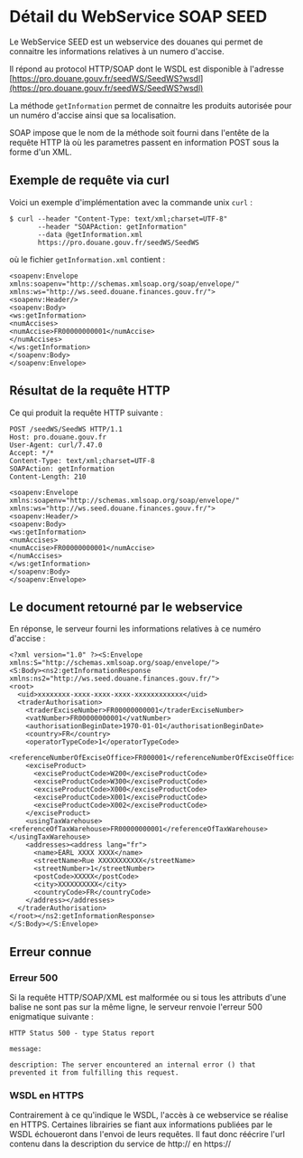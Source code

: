 # Détail du WebService SOAP SEED

Le WebService SEED est un webservice des douanes qui permet de connaitre les informations relatives à un numero d'accise.

Il répond au protocol HTTP/SOAP dont le WSDL est disponible à l'adresse [https://pro.douane.gouv.fr/seedWS/SeedWS?wsdl](https://pro.douane.gouv.fr/seedWS/SeedWS?wsdl)

La méthode ``getInformation`` permet de connaitre les produits autorisée pour un numéro d'accise ainsi que sa localisation.

SOAP impose que le nom de la méthode soit fourni dans l'entête de la requête HTTP là où les parametres passent en information POST sous la forme d'un XML.

##  Exemple de requête via curl

Voici un exemple d'implémentation avec la commande unix ``curl`` :

    $ curl --header "Content-Type: text/xml;charset=UTF-8"
           --header "SOAPAction: getInformation"
           --data @getInformation.xml
           https://pro.douane.gouv.fr/seedWS/SeedWS

où le fichier ``getInformation.xml`` contient :

    <soapenv:Envelope xmlns:soapenv="http://schemas.xmlsoap.org/soap/envelope/" xmlns:ws="http://ws.seed.douane.finances.gouv.fr/">
    <soapenv:Header/>
    <soapenv:Body>
    <ws:getInformation>
    <numAccises>
    <numAccise>FR00000000001</numAccise>
    </numAccises>
    </ws:getInformation>
    </soapenv:Body>
    </soapenv:Envelope>

##  Résultat de la requête HTTP

Ce qui produit la requête HTTP suivante :

    POST /seedWS/SeedWS HTTP/1.1
    Host: pro.douane.gouv.fr
    User-Agent: curl/7.47.0
    Accept: */*
    Content-Type: text/xml;charset=UTF-8
    SOAPAction: getInformation
    Content-Length: 210
    
    <soapenv:Envelope xmlns:soapenv="http://schemas.xmlsoap.org/soap/envelope/" xmlns:ws="http://ws.seed.douane.finances.gouv.fr/">
    <soapenv:Header/>
    <soapenv:Body>
    <ws:getInformation>
    <numAccises>
    <numAccise>FR00000000001</numAccise>
    </numAccises>
    </ws:getInformation>
    </soapenv:Body>
    </soapenv:Envelope>

##  Le document retourné par le webservice

En réponse, le serveur fourni les informations relatives à ce numéro d'accise :

    <?xml version="1.0" ?><S:Envelope xmlns:S="http://schemas.xmlsoap.org/soap/envelope/">
    <S:Body><ns2:getInformationResponse xmlns:ns2="http://ws.seed.douane.finances.gouv.fr/">
    <root>
      <uid>xxxxxxxx-xxxx-xxxx-xxxx-xxxxxxxxxxxx</uid>
      <traderAuthorisation>
        <traderExciseNumber>FR00000000001</traderExciseNumber>
        <vatNumber>FR00000000001</vatNumber>
        <authorisationBeginDate>1970-01-01</authorisationBeginDate>
        <country>FR</country>
        <operatorTypeCode>1</operatorTypeCode>
        <referenceNumberOfExciseOffice>FR000001</referenceNumberOfExciseOffice>
        <exciseProduct>
          <exciseProductCode>W200</exciseProductCode>
          <exciseProductCode>W300</exciseProductCode>
          <exciseProductCode>X000</exciseProductCode>
          <exciseProductCode>X001</exciseProductCode>
          <exciseProductCode>X002</exciseProductCode>
        </exciseProduct>
        <usingTaxWarehouse><referenceOfTaxWarehouse>FR00000000001</referenceOfTaxWarehouse></usingTaxWarehouse>
        <addresses><address lang="fr">
          <name>EARL XXXX XXXX</name>
          <streetName>Rue XXXXXXXXXXX</streetName>
          <streetNumber>1</streetNumber>
          <postCode>XXXXX</postCode>
          <city>XXXXXXXXXX</city>
          <countryCode>FR</countryCode>
        </address></addresses>
      </traderAuthorisation>
    </root></ns2:getInformationResponse>
    </S:Body></S:Envelope>

##  Erreur connue

###  Erreur 500

Si la requête HTTP/SOAP/XML est malformée ou si tous les attributs d'une balise ne sont pas sur la même ligne, le serveur renvoie l'erreur 500 enigmatique suivante :

    HTTP Status 500 - type Status report
    
    message:

    description: The server encountered an internal error () that prevented it from fulfilling this request.

###  WSDL en HTTPS

Contrairement à ce qu'indique le WSDL, l'accès à ce webservice se réalise en HTTPS. Certaines librairies se fiant aux informations publiées par le WSDL échoueront dans l'envoi de leurs requêtes. Il faut donc réécrire l'url contenu dans la description du service de http:// en https://
